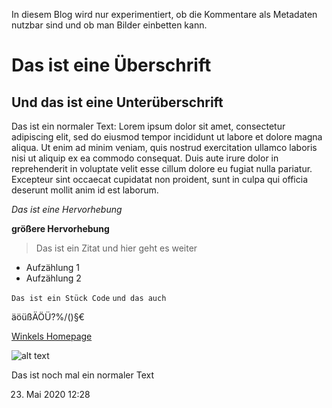 [//]: # (Name: Technical Test Blog)[//]: # (Description: A technical test about the usage of MD syntax in embedded Angular app - see PoC blogging)[//]: # (Creator: Detlef Winkelvoss)[//]: # (Date: 23.05.2020)[//]: # (Update: 23.05.2020)[//]: # (Tag: Test)[//]: # (Tag: CMS)In diesem Blog wird nur experimentiert, ob die Kommentare als Metadaten nutzbar sind und ob man Bilder einbetten kann.<!---Das ist ein Kommentar--># Das ist eine Überschrift
## Und das ist eine Unterüberschrift
Das ist ein normaler Text:Lorem ipsum dolor sit amet, consectetur adipiscing elit, sed do eiusmod tempor incididunt ut labore et dolore magna aliqua. Ut enim ad minim veniam, quis nostrud exercitation ullamco laboris nisi ut aliquip ex ea commodo consequat. Duis aute irure dolor in reprehenderit in voluptate velit esse cillum dolore eu fugiat nulla pariatur. Excepteur sint occaecat cupidatat non proident, sunt in culpa qui officia deserunt mollit anim id est laborum.
*Das ist eine Hervorhebung*
**größere Hervorhebung**

> Das ist ein Zitat> und hier geht es weiter
* Aufzählung 1* Aufzählung 2
`Das ist ein Stück Code``und das auch`
äöüßÄÖÜ?%/()§€
[Winkels Homepage](http://www.egladil.de "Winkels Homepage")
![alt text](assets/Development/001_Technical_Test/testbild.PNG "Testbild")
Das ist noch mal ein normaler Text
23. Mai 2020 12:28




